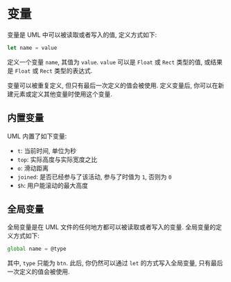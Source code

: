 # 变量

变量是 UML 中可以被读取或者写入的值, 定义方式如下: 

```js
let name = value
```

定义一个变量 `name`, 其值为 `value`. `value` 可以是 `Float` 或 `Rect` 类型的值, 或结果是 `Float` 或 `Rect` 类型的表达式. 

变量可以被重复定义, 但只有最后一次定义的值会被使用. 定义变量后, 你可以在新建元素或定义其他变量时使用这个变量. 

## 内置变量

UML 内置了如下变量: 

- `t`: 当前时间, 单位为秒
- `top`: 实际高度与实际宽度之比
- `o`: 滑动距离
- `joined`: 是否已经参与了该活动, 参与了时值为 `1`, 否则为 `0`
- `$h`: 用户能滚动的最大高度

## 全局变量

全局变量是在 UML 文件的任何地方都可以被读取或者写入的变量. 全局变量的定义方式如下: 

```js
global name = @type
```

其中, `type` 只能为 `btn`. 此后, 你仍然可以通过 `let` 的方式写入全局变量, 只有最后一次定义的值会被使用. 
